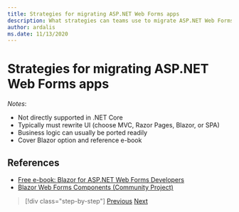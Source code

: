 ```yaml
---
title: Strategies for migrating ASP.NET Web Forms apps
description: What strategies can teams use to migrate ASP.NET Web Forms applications to .NET Core?
author: ardalis
ms.date: 11/13/2020
---
```


# Strategies for migrating ASP.NET Web Forms apps

*Notes*:

- Not directly supported in .NET Core
- Typically must rewrite UI (choose MVC, Razor Pages, Blazor, or SPA)
- Business logic can usually be ported readily
- Cover Blazor option and reference e-book

## References

- [Free e-book: Blazor for ASP.NET Web Forms Developers](https://devblogs.microsoft.com/aspnet/blazor-aspnet-webforms-ebook/)
- [Blazor Web Forms Components (Community Project)](https://fritzandfriends.github.io/BlazorWebFormsComponents/)

>[!div class="step-by-step"]
>[Previous](incremental-migration-strategies.md)
>[Next](deployment-strategies.md)
